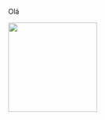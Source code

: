 Olá




<img height="180em" src="https://github-readme-stats.vercel.app/api?username=NasserRamadans&show_icons=true&theme=tokyonight"/>
